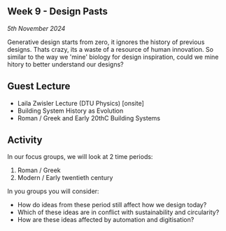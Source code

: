 ## Week 9 - Design Pasts

*5th November 2024*

Generative design starts from zero, it ignores the history of previous designs. Thats crazy, its a waste of a resource of human innovation. So similar to the way we 'mine' biology for design inspiration, could we mine hitory to better understand our designs?

## Guest Lecture
* Laila Zwisler Lecture (DTU Physics)  [onsite]
* Building System History as Evolution
* Roman / Greek and Early 20thC Building Systems

## Activity
In our focus groups, we will look at 2 time periods:
1. Roman / Greek
2. Modern / Early twentieth century

In you groups you will consider:
* How do ideas from these period still affect how we design today?
* Which of these ideas are in conflict with sustainability and circularity?
* How are these ideas affected by automation and digitisation?




<!--
3. [Computational Design 5](Agile/Concepts/ComputationalDesign)
-->
